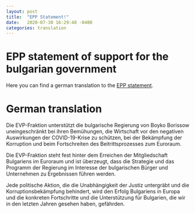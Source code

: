 ```yaml
---
layout: post
title:  "EPP Statement!"
date:   2020-07-30 16:29:48 -0400
categories: translation
---
```



# EPP statement of support for the bulgarian government

Here you can find a german translation to the [EPP statement].

# German translation

Die EVP-Fraktion unterstützt die bulgarische Regierung von Boyko Borissow uneingeschränkt bei ihren Bemühungen, die Wirtschaft vor den negativen Auswirkungen der COVID-19-Krise zu schützen, bei der Bekämpfung der Korruption und beim Fortschreiten des Beitrittsprozesses zum Euroraum.

Die EVP-Fraktion steht fest hinter dem Erreichen der Mitgliedschaft Bulgariens im Euroraum und ist überzeugt, dass die Strategie und das Programm der Regierung im Interesse der bulgarischen Bürger und Unternehmen zu Ergebnissen führen werden.

Jede politische Aktion, die die Unabhängigkeit der Justiz untergräbt und die Korruptionsbekämpfung behindert, wird den Erfolg Bulgariens in Europa und die konkreten Fortschritte und die Unterstützung für Bulgarien, die wir in den letzten Jahren gesehen haben, gefährden.

[EPP statement]: https://www.eppgroup.eu/bg/%D0%BA%D0%B0%D0%BA-%D0%B3%D0%BE-%D0%BE%D1%81%D1%8A%D1%89%D0%B5%D1%81%D1%82%D0%B2%D1%8F%D0%B2%D0%B0%D0%BC%D0%B5/%D1%81%D1%8A%D1%81-%D1%81%D1%82%D1%80%D0%B0%D0%BD%D0%B8%D1%82%D0%B5-%D0%BE%D1%82-%D0%B5%D1%81/bulgariya/%D0%BD%D0%BE%D0%B2%D0%B8%D0%BD%D0%B8/veber-pulna-podkrepa-i-doverie-v-boiko-borisov
